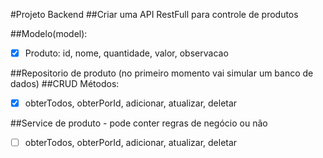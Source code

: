 #Projeto Backend
##Criar uma API RestFull para controle de produtos

##Modelo(model):
-[x] Produto: id, nome, quantidade, valor, observacao

##Repositorio de produto (no primeiro momento vai simular um banco de dados)
##CRUD Métodos:
-[x] obterTodos, obterPorId, adicionar, atualizar, deletar 

##Service de produto - pode conter regras de negócio ou não
-[ ] obterTodos, obterPorId, adicionar, atualizar, deletar